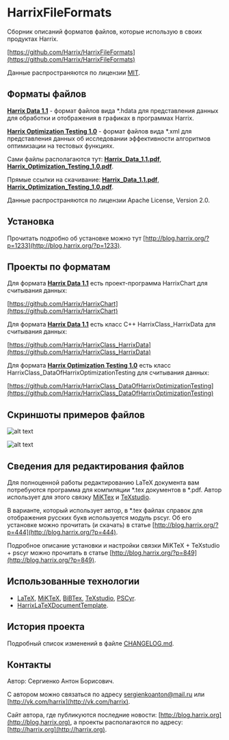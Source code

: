 HarrixFileFormats
=================

Сборник описаний форматов файлов, которые использую в своих продуктах Harrix.

[https://github.com/Harrix/HarrixFileFormats](https://github.com/Harrix/HarrixFileFormats)

Данные распространяются по лицензии [MIT](https://github.com/Harrix/HarrixFileFormats/blob/master/LICENSE).

Форматы файлов
--------------

[**Harrix Data 1.1**](https://github.com/Harrix/HarrixFileFormats/blob/master/Harrix%20Data%201.1/) - формат файлов вида \*.hdata для представления данных для обработки и отображения в графиках в программах Harrix.

[**Harrix Optimization Testing 1.0**](https://github.com/Harrix/HarrixFileFormats/blob/master/Harrix%20Optimization%20Testing%201.0/) - формат файлов вида \*.xml для представления данных об исследовании эффективности алгоритмов оптимизации на тестовых функциях.

Сами файлы располагаются тут: [**Harrix_Data_1.1.pdf**](https://github.com/Harrix/HarrixFileFormats/blob/master/Harrix%20Data%201.1/Harrix_Data_1.1.pdf), [**Harrix_Optimization_Testing_1.0.pdf**](https://github.com/Harrix/HarrixFileFormats/blob/master/Harrix%20Optimization%20Testing%201.0/Harrix_Optimization_Testing_1.0.pdf).

Прямые ссылки на скачивание: [**Harrix_Data_1.1.pdf**](https://raw.github.com/Harrix/HarrixFileFormats/master/Harrix%20Data%201.1/Harrix_Data_1.1.pdf), [**Harrix_Optimization_Testing_1.0.pdf**](https://raw.github.com/Harrix/HarrixFileFormats/master/Harrix%20Optimization%20Testing%201.0/Harrix_Optimization_Testing_1.0.pdf).

Данные распространяются по лицензии Apache License, Version 2.0.

Установка
----------

Прочитать подробно об установке можно тут [http://blog.harrix.org/?p=1233](http://blog.harrix.org/?p=1233).

Проекты по форматам
-------------------

Для формата [**Harrix Data 1.1**](https://github.com/Harrix/HarrixFileFormats/blob/master/Harrix%20Data%201.1/) есть проект-программа HarrixChart для считывания данных:

[https://github.com/Harrix/HarrixChart](https://github.com/Harrix/HarrixChart)

Для формата [**Harrix Data 1.1**](https://github.com/Harrix/HarrixFileFormats/blob/master/Harrix%20Data%201.1/) есть класс C++ HarrixClass_HarrixData для считывания данных:

[https://github.com/Harrix/HarrixClass_HarrixData](https://github.com/Harrix/HarrixClass_HarrixData)

Для формата [**Harrix Optimization Testing 1.0**](https://github.com/Harrix/HarrixFileFormats/blob/master/Harrix%20Optimization%20Testing%201.0/) есть класс HarrixClass_DataOfHarrixOptimizationTesting для считывания данных:

[https://github.com/Harrix/HarrixClass_DataOfHarrixOptimizationTesting](https://github.com/Harrix/HarrixClass_DataOfHarrixOptimizationTesting)

Скриншоты примеров файлов
-------------------------

![alt text](https://raw.github.com/Harrix/HarrixFileFormats/master/images/hdata.png "Пример файла Harrix Data 1.0")

![alt text](https://raw.github.com/Harrix/HarrixFileFormats/master/images/xml.png "Пример файла Harrix Optimization Testing 1.0")

Сведения для редактирования файлов
----------------------------------

Для полноценной работы редактированию LaTeX документа вам потребуются программа для компиляции \*.tex документов в \*.pdf. Автор использует для этого связку [MiKTex](http://www.miktex.org/) и [TeXstudio](http://texstudio.sourceforge.net/). 

В варианте, который использует автор, в \*.tex файлах справок для отображения русских букв используется модуль pscyr. Об его установке можно прочитать (и скачать) в статье [http://blog.harrix.org/?p=444](http://blog.harrix.org/?p=444).

Подробное описание установки и настройки связки MiKTeX + TeXstudio + pscyr можно прочитать в статье [http://blog.harrix.org/?p=849](http://blog.harrix.org/?p=849).

Использованные технологии
-------------------------

- [LaTeX](http://ru.wikipedia.org/wiki/LaTeX), [MiKTeX](http://miktex.org/), [BiBTex](http://ru.wikipedia.org/wiki/BibTeX), [TeXstudio](http://texstudio.sourceforge.net/), [PSCyr]([http://blog.harrix.org/?p=444](http://blog.harrix.org/?p=444)).
- [HarrixLaTeXDocumentTemplate](https://github.com/Harrix/HarrixLaTeXDocumentTemplate).

История проекта
---------------

Подробный список изменений в файле [CHANGELOG.md](https://github.com/Harrix/HarrixFileFormats/blob/master/CHANGELOG.md).

Контакты
--------

Автор: Сергиенко Антон Борисович.

С автором можно связаться по адресу [sergienkoanton@mail.ru](mailto:sergienkoanton@mail.ru) или  [http://vk.com/harrix](http://vk.com/harrix).

Сайт автора, где публикуются последние новости: [http://blog.harrix.org](http://blog.harrix.org), а проекты располагаются по адресу: [http://harrix.org](http://harrix.org).